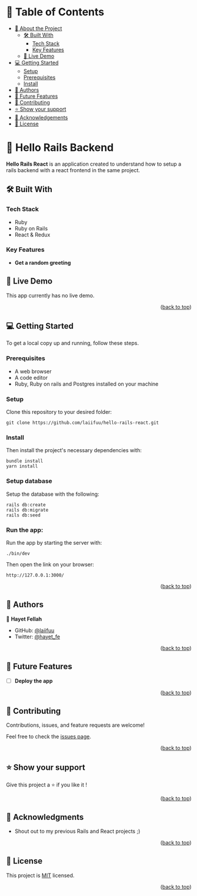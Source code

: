<a name="readme-top"></a>

# 📗 Table of Contents

- [📖 About the Project](#about-project)
  - [🛠 Built With](#built-with)
    - [Tech Stack](#tech-stack)
    - [Key Features](#key-features)
  - [🚀 Live Demo](#live-demo)
- [💻 Getting Started](#getting-started)
  - [Setup](#setup)
  - [Prerequisites](#prerequisites)
  - [Install](#install)
- [👥 Authors](#authors)
- [🔭 Future Features](#future-features)
- [🤝 Contributing](#contributing)
- [⭐️ Show your support](#support)
- [🙏 Acknowledgements](#acknowledgements)
- [📝 License](#license)

<!-- PROJECT DESCRIPTION -->

# 📖 Hello Rails Backend <a name="about-project"></a>

**Hello Rails React** is an application created to understand how to setup a rails backend with a react frontend in the same project. 
## 🛠 Built With <a name="built-with"></a>

### Tech Stack <a name="tech-stack"></a>

- Ruby
- Ruby on Rails
- React & Redux

<!-- Features -->

### Key Features <a name="key-features"></a>

- **Get a random greeting**

<!-- LIVE DEMO -->

## 🚀 Live Demo <a name="live-demo"></a>

This app currently has no live demo. 

<p align="right">(<a href="#readme-top">back to top</a>)</p>

<!-- GETTING STARTED -->

## 💻 Getting Started <a name="getting-started"></a>

To get a local copy up and running, follow these steps.

### Prerequisites

- A web browser
- A code editor
- Ruby, Ruby on rails and Postgres installed on your machine

### Setup

Clone this repository to your desired folder: 

```
git clone https://github.com/laiifuu/hello-rails-react.git
```


### Install

Then install the project's necessary dependencies with: 

```
bundle install
yarn install
```

### Setup database

Setup the database with the following:
```
rails db:create
rails db:migrate
rails db:seed
```

### Run the app: 
Run the app by starting the server with: 
```
./bin/dev
```
Then open the link on your browser: 
```
http://127.0.0.1:3000/
```
<p align="right">(<a href="#readme-top">back to top</a>)</p>

<!-- AUTHORS -->

## 👥 Authors <a name="authors"></a>

👤 **Hayet Fellah**

- GitHub: [@laiifuu](https://github.com/laiifuu)
- Twitter: [@hayet_fe](https://twitter.com/hayet_fe)


<p align="right">(<a href="#readme-top">back to top</a>)</p>

<!-- FUTURE FEATURES -->

## 🔭 Future Features <a name="future-features"></a>

- [ ] **Deploy the app**


<p align="right">(<a href="#readme-top">back to top</a>)</p>

<!-- CONTRIBUTING -->

## 🤝 Contributing <a name="contributing"></a>

Contributions, issues, and feature requests are welcome!

Feel free to check the [issues page](../../issues/).

<p align="right">(<a href="#readme-top">back to top</a>)</p>

<!-- SUPPORT -->

## ⭐️ Show your support <a name="support"></a>

Give this project a ⭐️ if you like it !

<p align="right">(<a href="#readme-top">back to top</a>)</p>

<!-- ACKNOWLEDGEMENTS -->

## 🙏 Acknowledgments <a name="acknowledgements"></a>

- Shout out to my previous Rails and React projects ;)


<p align="right">(<a href="#readme-top">back to top</a>)</p>


<!-- LICENSE -->

## 📝 License <a name="license"></a>

This project is [MIT](./LICENSE) licensed.

<p align="right">(<a href="#readme-top">back to top</a>)</p>
